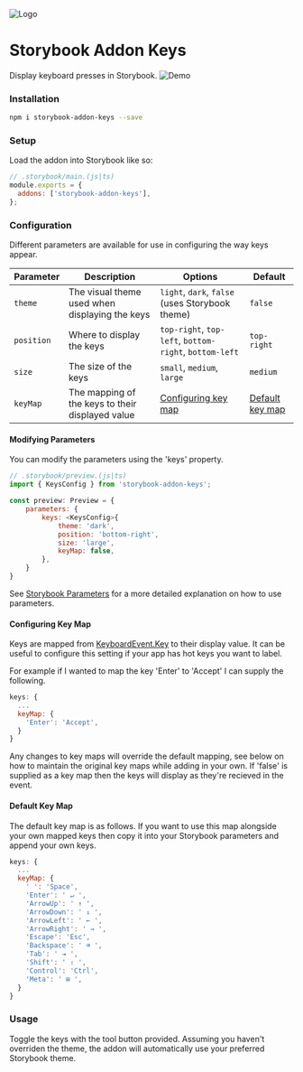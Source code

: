 ![Logo](https://github.com/sebheron/storybook-addon-keys/assets/6990718/d6eb84f7-edd3-4019-818c-2c56aeebf359)

# Storybook Addon Keys
Display keyboard presses in Storybook.
![Demo](https://github.com/sebheron/storybook-addon-keys/assets/6990718/9f1bc55c-9573-4ae9-9f61-2f65ea3e754d)

### Installation
```bash
npm i storybook-addon-keys --save
```

### Setup
Load the addon into Storybook like so:
```javascript
// .storybook/main.(js|ts)
module.exports = {
  addons: ['storybook-addon-keys'],
};
```

### Configuration
Different parameters are available for use in configuring the way keys appear.

| Parameter | Description | Options | Default |
| --------- | ----------- | ------- | ------- |
| `theme`     | The visual theme used when displaying the keys | `light`, `dark`, `false` (uses Storybook theme) | `false`  |
| `position` | Where to display the keys | `top-right`, `top-left`, `bottom-right`, `bottom-left`| `top-right` |
| `size` | The size of the keys | `small`, `medium`, `large` | `medium` |
| `keyMap` | The mapping of the keys to their displayed value | [Configuring key map](#configuring-key-map) | [Default key map](#default-key-map)

#### Modifying Parameters
You can modify the parameters using the 'keys' property.
```javascript
// .storybook/preview.(js|ts)
import { KeysConfig } from 'storybook-addon-keys';

const preview: Preview = {
    parameters: {
        keys: <KeysConfig>{
            theme: 'dark',
            position: 'bottom-right',
            size: 'large',
            keyMap: false,
        },
    }
}
```

See [Storybook Parameters](https://storybook.js.org/docs/react/writing-stories/parameters) for a more detailed explanation on how to use parameters.

#### Configuring Key Map
Keys are mapped from [KeyboardEvent.Key](https://developer.mozilla.org/en-US/docs/Web/API/KeyboardEvent/key) to their display value. It can be useful to configure this setting if your app has hot keys you want to label.

For example if I wanted to map the key 'Enter' to 'Accept' I can supply the following.

```javascript
keys: {
  ...
  keyMap: {
    'Enter': 'Accept',
  }
}
```

Any changes to key maps will override the default mapping, see below on how to maintain the original key maps while adding in your own. If 'false' is supplied as a key map then the keys will display as they're recieved in the event.

#### Default Key Map
The default key map is as follows. If you want to use this map alongside your own mapped keys then copy it into your Storybook parameters and append your own keys.
```javascript
keys: {
  ...
  keyMap: {
    ' ': 'Space',
    'Enter': ' ↵ ',
    'ArrowUp': ' ↑ ',
    'ArrowDown': ' ↓ ',
    'ArrowLeft': ' ← ',
    'ArrowRight': ' → ',
    'Escape': 'Esc',
    'Backspace': ' ⌫ ',
    'Tab': ' ⇥ ',
    'Shift': ' ⇧ ',
    'Control': 'Ctrl',
    'Meta': ' ⊞ ',
  }
}
```

### Usage
Toggle the keys with the tool button provided. Assuming you haven't overriden the theme, the addon will automatically use your preferred Storybook theme.
